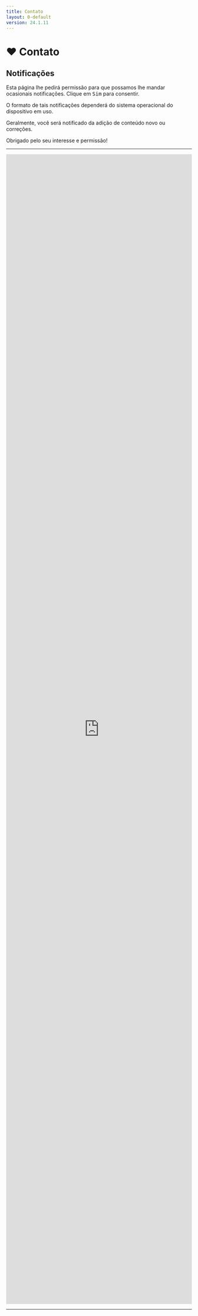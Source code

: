 ```yaml
---
title: Contato
layout: 0-default
version: 24.1.11
---
```


<head>
<link rel="manifest" href="../assets/pwa/site.webmanifest" />
<script src="../assets/js/push-engage.js"></script>
</head>

# <span class="emoji">❤️</span> Contato

## Notificações

Esta página lhe pedirá permissão para que possamos lhe mandar ocasionais notificações. Clique em <kbd>Sim</kbd> para consentir.

O formato de tais notificações dependerá do sistema operacional do dispositivo em uso.

Geralmente, você será notificado da adição de conteúdo novo ou correções.

Obrigado pelo seu interesse e permissão!

---

 <iframe src="https://docs.google.com/forms/d/e/1FAIpQLSfAwX4nigTYKmV-IhIzlhwayQm7PRwIkny8zG6HYLTmA2ZvCQ/viewform?embedded=true"  width="100%" height="80%" frameborder="0" marginheight="0" marginwidth="0">Loading…</iframe>

<!--
<iframe src="https://docs.google.com/spreadsheets/d/e/2PACX-1vR88UIIE1NDNVmivd1g3i_LhvbaUgqwV_g2xjd0Vj7_ip3bie8e1NrC7fJyOBYkAV66dy1cdXMEGPHm/pubhtml?gid=1564763843&amp;single=true&amp;widget=true&amp;chrome=false&amp;headers=false" style="width: 80%; margin-left: 10%; margin-right: 10%; border: none;"></iframe> -->

<hr>
<p>&nbsp;</p>